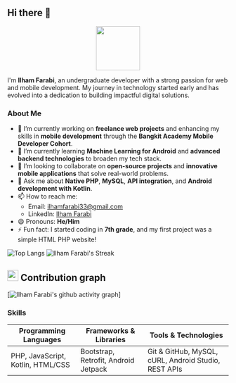 ## Hi there 👋
<div align="center">
<img src="https://github.githubassets.com/assets/mona-loading-dark-7701a7b97370.gif" width="100">
</div>

I'm **Ilham Farabi**, an undergraduate developer with a strong passion for web and mobile development. My journey in technology started early and has evolved into a dedication to building impactful digital solutions.

### About Me

- 🔭 I’m currently working on **freelance web projects** and enhancing my skills in **mobile development** through the **Bangkit Academy Mobile Developer Cohort**.  
- 🌱 I’m currently learning **Machine Learning for Android** and **advanced backend technologies** to broaden my tech stack.  
- 👯 I’m looking to collaborate on **open-source projects** and **innovative mobile applications** that solve real-world problems.  
- 💬 Ask me about **Native PHP**, **MySQL**, **API integration**, and **Android development with Kotlin**.  
- 📫 How to reach me:  
  - Email: ilhamfarabi33@gmail.com  
  - LinkedIn: [Ilham Farabi](https://www.linkedin.com/in/ilham-farabi)  
- 😄 Pronouns: **He/Him**  
- ⚡ Fun fact: I started coding in **7th grade**, and my first project was a simple HTML PHP website!  

![Top Langs](https://github-readme-stats.vercel.app/api/top-langs/?username=ilhamfarabi&layout=compact&theme=nightowl) ![Ilham Farabi's Streak](https://github-readme-streak-stats.herokuapp.com/?user=ilhamfarabi&theme=nightowl&hide_border=false)

## <img src="https://media.giphy.com/media/GhRjInY9JbKms/source.gif" width="25"> <b>Contribution graph</b>
  
[![Ilham Farabi's github activity graph](https://github-readme-activity-graph.vercel.app/graph?username=ilhamfarabi&theme=dracula)]

### Skills

| Programming Languages                         | Frameworks & Libraries                                | Tools & Technologies                   |
|-----------------------------------------------|-------------------------------------------------------|----------------------------------------|
| PHP, JavaScript, Kotlin, HTML/CSS             | Bootstrap, Retrofit, Android Jetpack                 | Git & GitHub, MySQL, cURL, Android Studio, REST APIs |
